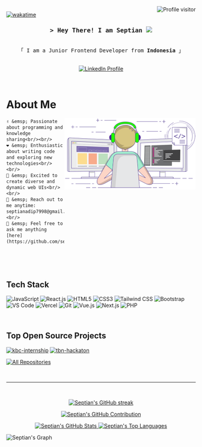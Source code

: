 <a href="https://komarev.com/ghpvc/?username=septianadip17">
  <img align="right" src="https://komarev.com/ghpvc/?username=septianadip17&label=Visitors&color=0e75b6&style=flat" alt="Profile visitor" />
</a>

[![wakatime](https://wakatime.com/badge/user/30b44fea-ae3f-4ef9-bbab-d675eeb600ca.svg)](https://wakatime.com/@30b44fea-ae3f-4ef9-bbab-d675eeb600ca)

<!-- Intro  -->
<h3 align="center">
    <samp>&gt; Hey There! I am
        <b>Septian</b> 
        <img src="https://media.giphy.com/media/hvRJCLFzcasrR4ia7z/giphy.gif" width="28">
    </samp>
</h3>

<p align="center"> 
    <samp>
        <br>
        「 I am a Junior Frontend Developer from <b>Indonesia</b> 」
        <br>
        <br>
    </samp>
</p>

<p align="center">
    <a href="https://linkedin.com/in/septianadip17" target="_blank">
        <img src="https://img.shields.io/badge/LinkedIn-0077B5?style=for-the-badge&logo=linkedin&logoColor=white" alt="LinkedIn Profile"/>
    </a>
</p>
<br />

<!-- About Section -->

# About Me

<p>
    <img align="right" width="350" src="coding.gif" alt="Coding gif" />
    
    ✌️ &emsp; Passionate about programming and knowledge sharing<br/><br/>
    ❤️ &emsp; Enthusiastic about writing code and exploring new technologies<br/><br/>
    🎨 &emsp; Excited to create diverse and dynamic web UIs<br/><br/>
    📧 &emsp; Reach out to me anytime: septianadip7998@gmail.com<br/><br/>
    💬 &emsp; Feel free to ask me anything [here](https://github.com/septianadip17/septianadip17/issues)
</p>

<br/>
<br/>
<br/>

## Tech Stack

![JavaScript](https://img.shields.io/badge/JavaScript-F0DB4F?style=for-the-badge&labelColor=black&logo=javascript&logoColor=F0DB4F)
![React.js](https://img.shields.io/badge/React-61DBFB?style=for-the-badge&labelColor=black&logo=react&logoColor=61DBFB)
![HTML5](https://img.shields.io/badge/HTML5-E34F26?style=for-the-badge&logo=html5&logoColor=white)
![CSS3](https://img.shields.io/badge/CSS3-1572B6?style=for-the-badge&logo=css3&logoColor=white)
![Tailwind CSS](https://img.shields.io/badge/Tailwind_CSS-092749?style=for-the-badge&logo=tailwindcss&logoColor=06B6D4&labelColor=000000)
![Bootstrap](https://img.shields.io/badge/Bootstrap-563D7C?style=for-the-badge&logo=bootstrap&logoColor=white)
![VS Code](https://img.shields.io/badge/Visual_Studio_Code-0078d7?style=for-the-badge&logo=visual-studio-code&logoColor=white)
![Vercel](https://img.shields.io/badge/Vercel-000000?style=for-the-badge&logo=vercel&logoColor=white)
![Git](https://img.shields.io/badge/Git-F05032?style=for-the-badge&logo=git&logoColor=white)
![Vue.js](https://img.shields.io/badge/Vue.js-35495e?style=for-the-badge&logo=vue.js&logoColor=4FC08D)
![Next.js](https://img.shields.io/badge/Next.js-000000?style=for-the-badge&logo=next.js&logoColor=white)
![PHP](https://img.shields.io/badge/PHP-777BB4?style=for-the-badge&logo=php&logoColor=white)

<br/>

## Top Open Source Projects

[![kbc-internship](https://github-readme-stats.vercel.app/api/pin/?username=septianadip17&repo=kbc-internship&border_color=7F3FBF&theme=default)](https://github.com/septianadip17/kbc-internship)
[![tbn-hackaton](https://github-readme-stats.vercel.app/api/pin/?username=septianadip17&repo=hackaton-2-maxyacademy&border_color=7F3FBF&theme=default)](https://github.com/septianadip17/hackaton-2-maxyacademy)

<p align="left">
    <a href="https://github.com/septianadip17?tab=repositories" target="_blank">
        <img alt="All Repositories" title="All Repositories" src="https://img.shields.io/badge/-All%20Repos-2962FF?style=for-the-badge&logo=koding&logoColor=white"/>
    </a>
</p>

<br/>
<hr/>
<br/>

<p align="center">
    <a href="https://github.com/septianadip17">
        <img src="https://github-readme-streak-stats.herokuapp.com/?user=septianadip17&theme=default&border=7F3FBF" alt="Septian's GitHub streak"/>
    </a>
</p>

<p align="center">
    <a href="https://github.com/septianadip17">
        <img src="https://github-profile-summary-cards.vercel.app/api/cards/profile-details?username=septianadip17&theme=default" alt="Septian's GitHub Contribution"/>
    </a>
</p>

<p align="center">
    <a href="https://github.com/septianadip17">
        <img alt="Septian's GitHub Stats" src="https://denvercoder1-github-readme-stats.vercel.app/api?username=septianadip17&show_icons=true&count_private=true&theme=default&border_color=7F3FBF" height="192px" width="49.5%"/>
        <img alt="Septian's Top Languages" src="https://denvercoder1-github-readme-stats.vercel.app/api/top-langs/?username=septianadip17&langs_count=8&layout=compact&theme=default&border_color=7F3FBF" height="192px" width="49.5%"/>
    </a>
</p>

![Septian's Graph](https://github-readme-activity-graph.vercel.app/graph?username=septianadip17&custom_title=Septian%20GitHub%20Activity%20Graph&theme=default)

<!--
**septianadip17/septianadip17** is a ✨ _special_ ✨ repository because its `README.md` (this file) appears on your GitHub profile.

Here are some ideas to get you started:

- 🔭 I’m currently working on ...
- 🌱 I’m currently learning ...
- 👯 I’m looking to collaborate on ...
- 🤔 I’m looking for help with ...
- 💬 Ask me about ...
- 📫 How to reach me: ...
- 😄 Pronouns: ...
- ⚡ Fun fact: ...
-->
